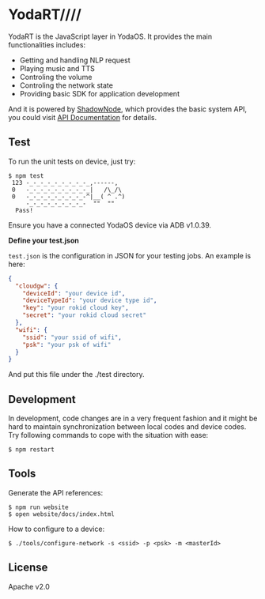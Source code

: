 # YodaRT////

YodaRT is the JavaScript layer in YodaOS. It provides the main functionalities includes:

- Getting and handling NLP request
- Playing music and TTS
- Controling the volume
- Controling the network state
- Providing basic SDK for application development

And it is powered by [ShadowNode](https://github.com/Rokid/ShadowNode), which provides the basic system API,
you could visit [API Documentation](https://github.com/Rokid/ShadowNode/tree/master/docs/api) for details.

<!-- {project.manifest.apilevel} -->

## Test

To run the unit tests on device, just try:

```shell
$ npm test
 123 -_-_-_-_-_-_-_-_-_,------,
 0   -_-_-_-_-_-_-_-_-_|   /\_/\
 0   -_-_-_-_-_-_-_-_-^|__( ^ .^)
     -_-_-_-_-_-_-_-_-  ""  ""
  Pass!
```

Ensure you have a connected YodaOS device via ADB v1.0.39.

**Define your test.json**

`test.json` is the configuration in JSON for your testing jobs. An example is here:

```json
{
  "cloudgw": {
    "deviceId": "your device id",
    "deviceTypeId": "your device type id",
    "key": "your rokid cloud key",
    "secret": "your rokid cloud secret"
  },
  "wifi": {
    "ssid": "your ssid of wifi",
    "psk": "your psk of wifi"
  }
}
```

And put this file under the ./test directory.

## Development

In development, code changes are in a very frequent fashion and it might be hard to maintain
synchronization between local codes and device codes. Try following commands to cope with the
situation with ease:

```shell
$ npm restart
```

## Tools

Generate the API references:

```shell
$ npm run website
$ open website/docs/index.html
```

How to configure to a device:

```shell
$ ./tools/configure-network -s <ssid> -p <psk> -m <masterId>
```

## License

Apache v2.0
